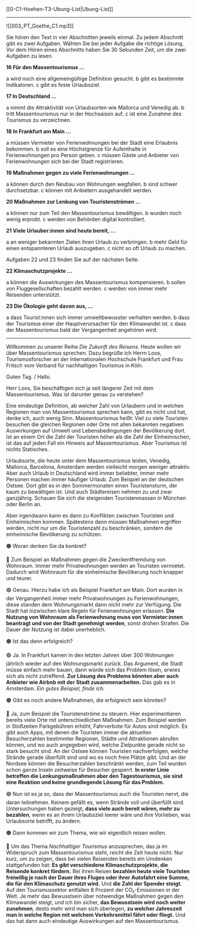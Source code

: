 [[0-C1-Hoehen-T3-Ubung-List|Ubung-List]]

---

![[003_PT_Goethe_C1.mp3]]

Sie hören den Text in vier Abschnitten jeweils einmal. Zu jedem
Abschnitt gibt es zwei Aufgaben. Wählen Sie bei jeder Aufgabe die richtige Lösung. Vor dem
Hören eines Abschnitts haben Sie 30 Sekunden Zeit, um die zwei Aufgaben zu lesen.

**16 Für den Massentourismus ...**

a wird noch eine allgemeingültige Definition gesucht.
b gibt es bestimmte Indikatoren.
c gibt es feste Urlaubsziel.

**17 In Deutschland ...**

a nimmt die Attraktivität von Urlaubsorten wie Mallorca und Venedig ab.
b tritt Massentourismus nur in der Hochsaison auf.
c ist eine Zunahme des Tourismus zu verzeichnen.

**18 In Frankfurt am Main ...**

a müssen Vermieter von Ferienwohnungen bei der Stadt eine Erlaubnis bekommen.
b soll es eine Höchstgrenze für Aufenthalte in Ferienwohnungen pro Person geben.
c müssen Gäste und Anbieter von Ferienwohnungen sich bei der Stadt registrieren.

**19 Maßnahmen gegen zu viele Ferienwohnungen ...**

a können durch den Neubau von Wohnungen wegfallen.
b sind schwer durchsetzbar.
c können mit Anbietern ausgehandelt werden.

**20 Maßnahmen zur Lenkung von Touristenströmen ...**

a können nur zum Teil den Massentourismus bewältigen.
b wurden noch wenig erprobt.
c werden von Behörden digital kontrolliert.

**21 Viele Urlauber\:innen sind heute bereit, ...**

a an weniger bekannten Zielen ihren Urlaub zu verbringen.
b mehr Geld für einen entspannteren Urlaub auszugeben.
c nicht so oft Urlaub zu machen.

Aufgaben 22 und 23 finden Sie auf der nächsten Seite.

**22 Klimaschutzprojekte ...**

a können die Auswirkungen des Massentourismus kompensieren.
b sollen von Fluggesellschaften bezahlt werden.
c werden von immer mehr Reisenden unterstützt.

**23 Die Ökologie geht davon aus, ...**

a dass Tourist\:innen sich immer umweltbewusster verhalten werden.
b dass der Tourismus einer der Hauptverursacher für den Klimawandel ist.
c dass der Massentourismus bald der Vergangenheit angehören wird.


---

Willkommen zu unserer Reihe *Die Zukunft des Reisens*. Heute wollen wir über Massentourismus sprechen. Dazu begrüße ich Herrn Loos, Tourismusforscher an der Internationalen Hochschule Frankfurt und Frau Fritsch vom Verband für nachhaltigen Tourismus in Köln.

Guten Tag. / Hallo.

Herr Loos, Sie beschäftigen sich ja seit längerer Zeit mit dem Massentourismus. Was ist darunter genau zu verstehen?

Eine eindeutige Definition, ab welcher Zahl von Urlaubern und in welchen Regionen man von Massentourismus sprechen kann, gibt es nicht und hat, denke ich, auch wenig Sinn. Massentourismus heißt: Viel zu viele Touristen besuchen die gleichen Regionen oder Orte mit allen bekannten negativen Auswirkungen auf Umwelt und Lebensbedingungen der Bevölkerung dort. Ist an einem Ort die Zahl der Touristen höher als die Zahl der Einheimischen, ist das auf jeden Fall ein Hinweis auf Massentourismus. Aber Tourismus ist nichts Statisches.

Urlaubsorte, die heute unter dem Massentourismus leiden, Venedig, Mallorca, Barcelona, Amsterdam werden vielleicht morgen weniger attraktiv. Aber auch Urlaub in Deutschland wird immer beliebter, immer mehr Personen machen immer häufiger Urlaub. Zum Beispiel an der deutschen Ostsee. Dort gibt es in den Sommermonaten einen Touristensturm, der kaum zu bewältigen ist. Und auch Städtereisen nehmen zu und zwar ganzjährig. Schauen Sie sich die steigenden Touristenmassen in München oder Berlin an.

Aber irgendwann kann es dann zu Konflikten zwischen Touristen und Einheimischen kommen. Spätestens dann müssen Maßnahmen ergriffen werden, nicht nur um die Touristenzahl zu beschränken, sondern die einheimische Bevölkerung zu schützen.

🟠 Woran denken Sie da konkret?

🔵 Zum Beispiel an Maßnahmen gegen die Zweckentfremdung von Wohnraum. Immer mehr Privatwohnungen werden an Touristen vermietet. Dadurch wird Wohnraum für die einheimische Bevölkerung noch knapper und teurer.

🟣 Genau. Hierzu habe ich als Beispiel Frankfurt am Main. Dort wurden in der Vergangenheit immer mehr Privatwohnungen zu Ferienwohnungen, diese standen dem Wohnungsmarkt dann nicht mehr zur Verfügung. Die Stadt hat inzwischen klare Regeln für Ferienwohnungen erlassen. **Die Nutzung von Wohnraum als Ferienwohnung muss von Vermieter\:innen beantragt und von der Stadt genehmigt werden**, sonst drohen Strafen. Die Dauer der Nutzung ist dabei unerheblich.

🟠 Ist das denn erfolgreich?

🟣 Ja. In Frankfurt kamen in den letzten Jahren über 300 Wohnungen jährlich wieder auf den Wohnungsmarkt zurück. Das Argument, die Stadt müsse einfach mehr bauen, dann würde sich das Problem lösen, erwies sich als nicht zutreffend. **Zur Lösung des Problems könnten aber auch Anbieter wie Airbnb mit der Stadt zusammenarbeiten.** Das gab es in Amsterdam. *Ein gutes Beispiel, finde ich.*

🟠 Gibt es noch andere Maßnahmen, die erfolgreich sein könnten?

🔵 Ja, zum Beispiel die Touristenströme zu steuern. Hier experimentieren bereits viele Orte mit unterschiedlichen Maßnahmen. Zum Beispiel werden in Stoßzeiten Parkgebühren erhöht, Fahrverbote für Autos sind möglich. Es gibt auch Apps, mit denen die Touristen immer die aktuellen Besucherzahlen bestimmter Regionen, Städte und Attraktionen abrufen können, und wo auch angegeben wird, welche Zielpunkte gerade nicht so stark besucht sind. An der Ostsee können Touristen nachverfolgen, welche Strände gerade überfüllt sind und wo es noch freie Plätze gibt. Und an der Nordsee können die Besucherzahlen beschränkt werden, zum Teil wurden schon ganze Inseln zeitweise für Besucher gesperrt. **In erster Linie betreffen die Lenkungsmaßnahmen aber den Tagestourismus, sie sind eine Reaktion und keine grundlegende Lösung für das Problem.**

🟣 Nun ist es ja so, dass der Massentourismus auch die Touristen nervt, die daran teilnehmen. Keinem gefällt es, wenn Strände voll und überfüllt sind. Untersuchungen haben gezeigt, **dass viele auch bereit wären, mehr zu bezahlen**, wenn es an ihrem Urlaubsziel leerer wäre und ihre Vorlieben, was Urlaubsorte betrifft, zu ändern.

🟠 Dann kommen wir zum Thema, wie wir eigentlich reisen wollen.

🔵 Um das Thema *Nachhaltiger Tourismus* anzusprechen, das ja im Widerspruch zum Massentourismus steht, reicht die Zeit heute nicht. Nur kurz, um zu zeigen, dass bei vielen Reisenden bereits ein Umdenken stattgefunden hat: **Es gibt verschiedene Klimaschutzprojekte, die Reisende konkret fördern.** Bei ihren Reisen **bezahlen heute viele Touristen freiwillig je nach der Dauer ihres Fluges oder ihrer Autofahrt eine Summe, die für den Klimaschutz genutzt wird.** Und **die Zahl der Spender steigt**. Auf den Tourismussektor entfallen 8 Prozent der CO₂-Emissionen in der Welt. Je mehr das Bewusstsein über notwendige Maßnahmen gegen den Klimawandel steigt, und ich bin sicher, **das Bewusstsein wird noch weiter zunehmen**, desto mehr wird man sich überlegen, **zu welcher Jahreszeit man in welche Region mit welchem Verkehrsmittel fährt oder fliegt.** Und das hat dann auch eindeutige Auswirkungen auf den Massentourismus.
